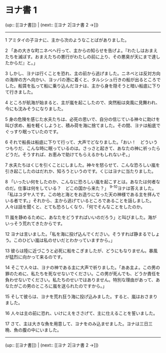 # ヨナ書 1

(up:: [[ヨナ書]]) | (next:: [[ヨナ 2|ヨナ書 2 →]])

***


1 アミタイの子ヨナに、主から次のようなことばがありました。 

2 「あの大きな町ニネベへ行って、主からの知らせを告げよ。『わたしはおまえたちを滅ぼす。おまえたちの悪行がわたしの前に上り、その悪臭が天にまで達したからだ』と。」 

3 しかし、ヨナは行くことを恐れ、主の前から逃げました。ニネベとは反対方向の海岸の方へ向かい、ヨッパの港に着くと、タルシシュ行きの船が出るところでした。船賃を払って船に乗り込んだヨナは、主から身を隠そうと暗い船底に下りて行きました。 

4 ところが航海が始まると、主が嵐を起こしたので、突然船は突風に見舞われ、今にも沈みそうになりました。 

5 身の危険を感じた水夫たちは、必死の思いで、自分の信じている神々に助けを叫び求め、船を軽くしようと、積み荷を海に捨てました。その間、ヨナは船底でぐっすり眠っていたのです。 

6 それで船長は船底に下りて行って、大声でどなりました。「おい！　どういうつもりだ、こんな時に眠っているのは。さっさと起きて、あなたの神に祈ったらどうだ。そうすれば、お恵みで助けてもらえるかもしれないぞ。」 

7 水夫たちはくじを引くことにしました。神々を怒らせて、こんな恐ろしい嵐を引き起こしたのはだれか、知ろうというのです。くじはヨナに当たりました。 

8 「いったい何をしたのか、こんなに恐ろしい嵐を起こすとは。あなたは何者なのだ。仕事は何をしている？　どこの国から来た？」 <sup class="versenum">9-10</sup>ヨナは答えました。「私はユダヤ人です。この地と海とをお造りになった天の神様である主を拝んでいる者です。」それから、主から逃げているところであることを話しました。 人々は話を聞くと、とても恐ろしくなり、「何でそんなことをしたのか。 

11 嵐を静めるために、あなたをどうすればいいのだろう」と叫びました。海がいっそう荒れてきたからです。 

12 ヨナは言いました。「私を海に投げ込んでください。そうすれば静まるでしょう。このひどい嵐は私のせいだとわかっていますから。」 

13 彼らは陸に近づこうと必死に船をこぎましたが、どうにもなりません。暴風が猛烈に向かって来るのです。 

14 そこで人々は、ヨナの神である主に大声で祈りました。「ああ主よ。この男の罪のために、私たちを死なせないでください。この男が死んでも、どうか責任を負わせないでください。私たちのせいではありません。特別な理由があって、あなたがこの男のところに嵐を送られたのですから。」 

15 そして彼らは、ヨナを荒れ狂う海に投げ込みました。すると、嵐はおさまりました。 

16 人々は主の前に恐れ、いけにえをささげて、主に仕えることを誓いました。 

17 さて、主は大きな魚を用意して、ヨナをのみ込ませました。ヨナは三日三晩、魚の腹の中にいました。

***

(up:: [[ヨナ書]]) | (next:: [[ヨナ 2|ヨナ書 2 →]])
